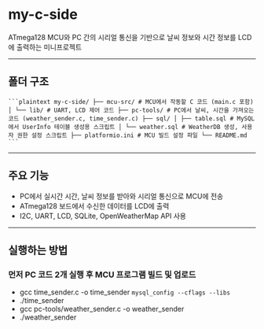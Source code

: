 # my-c-side

ATmega128 MCU와 PC 간의 시리얼 통신을 기반으로 날씨 정보와 시간 정보를 LCD에 출력하는 미니프로젝트

---

## 폴더 구조

<pre><code>```plaintext my-c-side/ ├── mcu-src/ # MCU에서 작동할 C 코드 (main.c 포함) │ └── lib/ # UART, LCD 제어 코드 ├── pc-tools/ # PC에서 날씨, 시간을 가져오는 코드 (weather_sender.c, time_sender.c) ├── sql/ │ ├── table.sql # MySQL에서 UserInfo 테이블 생성용 스크립트 │ └── weather.sql # WeatherDB 생성, 사용자 권한 설정 스크립트 ├── platformio.ini # MCU 빌드 설정 파일 └── README.md ```</code></pre>

---

## 주요 기능

- PC에서 실시간 시간, 날씨 정보를 받아와 시리얼 통신으로 MCU에 전송
- ATmega128 보드에서 수신한 데이터를 LCD에 출력
- I2C, UART, LCD, SQLite, OpenWeatherMap API 사용

---

## 실행하는 방법

### 먼저 PC 코드 2개 실행 후 MCU 프로그램 빌드 및 업로드

- gcc time_sender.c -o time_sender `mysql_config --cflags --libs`
- ./time_sender
- gcc pc-tools/weather_sender.c -o weather_sender
- ./weather_sender
